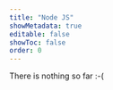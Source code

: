 ```yaml
---
title: "Node JS"
showMetadata: true
editable: false
showToc: false
order: 0
---
```


There is nothing so far :-(